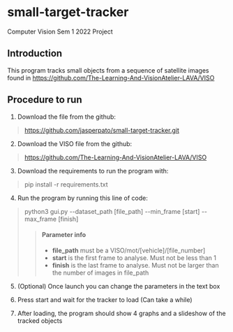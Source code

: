 # small-target-tracker
Computer Vision Sem 1 2022 Project

## Introduction
This program tracks small objects from a sequence of satellite images found in 
https://github.com/The-Learning-And-VisionAtelier-LAVA/VISO 

## Procedure to run

1. Download the file from the github:
> https://github.com/jasperpato/small-target-tracker.git

2. Download the VISO file from the github:
> https://github.com/The-Learning-And-VisionAtelier-LAVA/VISO 

3. Download the requirements to run the program with:
> pip install -r requirements.txt

4. Run the program by running this line of code:
> python3 gui.py --dataset_path [file_path] --min_frame [start] --max_frame [finish]
>> #### Parameter info
>> - **file_path** must be a VISO/mot/[vehicle]/[file_number]
>> - **start** is the first frame to analyse. Must not be less than 1
>> - **finish** is the last frame to analyse. Must not be larger than the number of images in file_path

5. (Optional) Once launch you can change the parameters in the text box

6. Press start and wait for the tracker to load (Can take a while)

7. After loading, the program should show 4 graphs and a slideshow of the tracked objects

